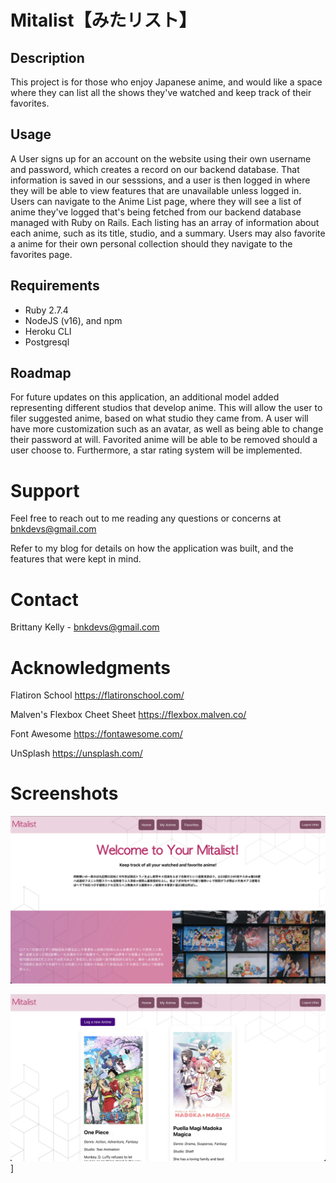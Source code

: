 # Mitalist【みたリスト】

## Description

This project is for those who enjoy Japanese anime, and would like a space where they can list all the shows they've watched and keep track of their favorites.

## Usage

A User signs up for an account on the website using their own username and password, which creates a record on our backend database. That information is saved in our sesssions, and a user is then logged in where they will be able to view features that are unavailable unless logged in. Users can navigate to the Anime List page, where they will see a list of anime they've logged that's being fetched from our backend database managed with Ruby on Rails. Each listing has an array of information about each anime, such as its title, studio, and a summary. Users may also favorite a anime for their own personal collection should they navigate to the favorites page.

## Requirements

- Ruby 2.7.4
- NodeJS (v16), and npm
- Heroku CLI
- Postgresql

## Roadmap 
For future updates on this application, an additional model added representing different studios that develop anime. This will allow the user to filer suggested anime, based on what studio they came from. A user will have more customization such as an avatar, as well as being able to change their password at will. Favorited anime will be able to be removed should a user choose to. Furthermore, a star rating system will be implemented. 

# Support
Feel free to reach out to me reading any questions or concerns at bnkdevs@gmail.com

Refer to my blog for details on how the application was built, and the features that were kept in mind. 

# Contact
Brittany Kelly - bnkdevs@gmail.com


# Acknowledgments 

Flatiron School
https://flatironschool.com/

Malven's Flexbox Cheet Sheet
https://flexbox.malven.co/

Font Awesome
https://fontawesome.com/

UnSplash
https://unsplash.com/


# Screenshots

![screenshot](app/media/Screen%20Shot%202022-08-09%20at%207.03.26%20PM.png)

![screenshot](app/media/Screen%20Shot%202022-08-09%20at%207.03.40%20PM.png)]